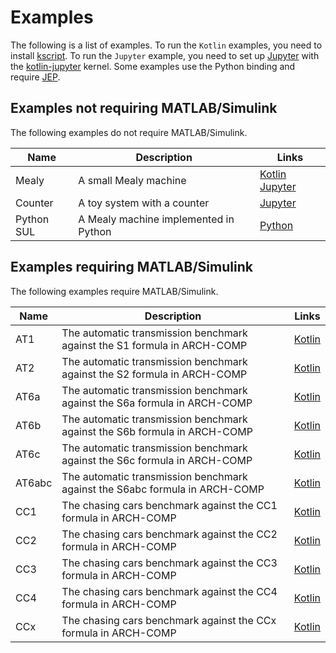 Examples
========

The following is a list of examples. To run the `Kotlin` examples, you need to install [kscript](https://github.com/kscripting/kscript). To run the `Jupyter` example, you need to set up [Jupyter](https://jupyter.org/) with the [kotlin-jupyter](https://github.com/Kotlin/kotlin-jupyter) kernel. Some examples use the Python binding and require [JEP](https://github.com/ninia/jep).

Examples not requiring MATLAB/Simulink
--------------------------------------

The following examples do not require MATLAB/Simulink.

| Name    | Description                 | Links                                                                                                                                                                         |
|---------|-----------------------------|-------------------------------------------------------------------------------------------------------------------------------------------------------------------------------|
| Mealy   | A small Mealy machine       | [Kotlin](https://github.com/MasWag/FalCAuN/blob/master/example/kotlin/mealy-nox.main.kts) [Jupyter](https://github.com/MasWag/FalCAuN/blob/master/example/kotlin/Mealy.ipynb) |
| Counter | A toy system with a counter | [Jupyter](https://github.com/MasWag/FalCAuN/blob/master/example/kotlin/counter.ipynb)                                                                                         |
| Python SUL | A Mealy machine implemented in Python | [Python](https://github.com/MasWag/FalCAuN/blob/master/example/kotlin/mealy_python.py) |

Examples requiring MATLAB/Simulink
----------------------------------

The following examples require MATLAB/Simulink.


| Name   | Description                                                                 | Links                                                                                |
|--------|-----------------------------------------------------------------------------|--------------------------------------------------------------------------------------|
| AT1    | The automatic transmission benchmark against the S1 formula in ARCH-COMP    | [Kotlin](https://github.com/MasWag/FalCAuN-ARCH-COMP/blob/master/AT/AT1.main.kts)    |
| AT2    | The automatic transmission benchmark against the S2 formula in ARCH-COMP    | [Kotlin](https://github.com/MasWag/FalCAuN-ARCH-COMP/blob/master/AT/AT2.main.kts)    |
| AT6a   | The automatic transmission benchmark against the S6a formula in ARCH-COMP   | [Kotlin](https://github.com/MasWag/FalCAuN-ARCH-COMP/blob/master/AT/AT6a.main.kts)   |
| AT6b   | The automatic transmission benchmark against the S6b formula in ARCH-COMP   | [Kotlin](https://github.com/MasWag/FalCAuN-ARCH-COMP/blob/master/AT/AT6b.main.kts)   |
| AT6c   | The automatic transmission benchmark against the S6c formula in ARCH-COMP   | [Kotlin](https://github.com/MasWag/FalCAuN-ARCH-COMP/blob/master/AT/AT6c.main.kts)   |
| AT6abc | The automatic transmission benchmark against the S6abc formula in ARCH-COMP | [Kotlin](https://github.com/MasWag/FalCAuN-ARCH-COMP/blob/master/AT/AT6abc.main.kts) |
| CC1    | The chasing cars benchmark against the CC1 formula in ARCH-COMP             | [Kotlin](https://github.com/MasWag/FalCAuN-ARCH-COMP/blob/master/CC/CC1.main.kts)    |
| CC2    | The chasing cars benchmark against the CC2 formula in ARCH-COMP             | [Kotlin](https://github.com/MasWag/FalCAuN-ARCH-COMP/blob/master/CC/CC2.main.kts)    |
| CC3    | The chasing cars benchmark against the CC3 formula in ARCH-COMP             | [Kotlin](https://github.com/MasWag/FalCAuN-ARCH-COMP/blob/master/CC/CC3.main.kts)    |
| CC4    | The chasing cars benchmark against the CC4 formula in ARCH-COMP             | [Kotlin](https://github.com/MasWag/FalCAuN-ARCH-COMP/blob/master/CC/CC4.main.kts)    |
| CCx    | The chasing cars benchmark against the CCx formula in ARCH-COMP             | [Kotlin](https://github.com/MasWag/FalCAuN-ARCH-COMP/blob/master/CC/CCx.main.kts)    |
